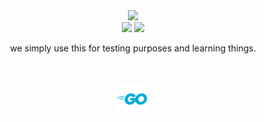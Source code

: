 <div id="header" align="center">
  <img src="https://media.giphy.com/media/kzoK6E2zmIVoI/giphy.gif" width="200"/>
</div>
<div id="badges" align="center">
  <img src="https://img.shields.io/badge/-website-64824e" />
  <img src="https://img.shields.io/badge/-blog-d17f79" />
</div>
<div id="information" align="center">
<p>we simply use this for testing purposes and learning things.</p>
</div>
<br>
<br>

<div id="languages" align="center">
  <img src="https://github.com/devicons/devicon/blob/master/icons/go/go-original-wordmark.svg" title="Go" alt="Go" width="50" height="50"/>&nbsp;
</div>
<!---
https://github.com/devicons/devicon/tree/master/icons
-->
